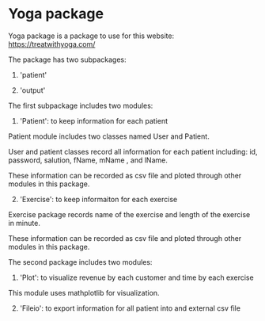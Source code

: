 
# Yoga package

Yoga package is a package to use for this website: https://treatwithyoga.com/ 

The package has two subpackages:

1. 'patient'

2. 'output'

The first subpackage includes two modules:

1. 'Patient': to keep information for each patient

Patient module includes two classes named User and Patient.

User and patient classes record all information for each patient including:
id, password, salution, fName, mName , and lName.

These information can be recorded as csv file and ploted through other modules in this package.

2. 'Exercise': to keep informaiton for each exercise

Exercise package records name of the exercise and length of the exercise in minute.

These information can be recorded as csv file and ploted through other modules in this package. 

The second package includes two modules: 

1. 'Plot': to visualize revenue by each customer and time by each exercise

This module uses mathplotlib for visualization. 

2. 'Fileio': to export information for all patient into and external csv file


